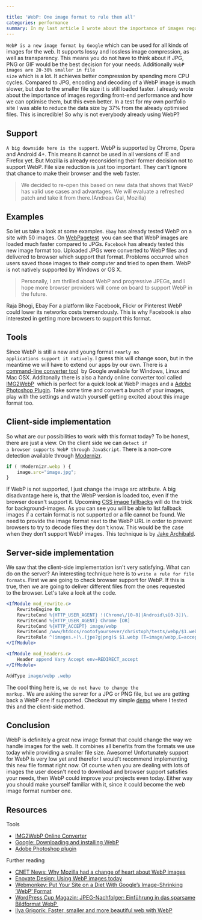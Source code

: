 ```yaml
---

title: 'WebP: One image format to rule them all'
categories: performance
summary: In my last article I wrote about the importance of images regarding performance. Hugo Giraudel pointed out, that I forgot to write about the WebP image format and he was right. So I needed to get myself familiar with this format in order to update my article. It turned it was impossible to summarise this amazing topic in a few sentences. This is why I decided to give WebP the attention it deserves and why I wrote this new little article about it.
---
```


<code>WebP is a new image format by Google</code> which can be used for all kinds of images for the web. It supports lossy and lossless image compression, as well as transparency. This means you do not have to think about if JPG, PNG or GIF would be the best decision for your needs. Additionally <code>WebP images are 20-30% smaller in file size</code> which is a lot. It achieves better compression by spending more CPU cycles. Compared to JPG, encoding and decoding of a WebP image is much slower, but due to the smaller file size it is still loaded faster.
I already wrote about the importance of images regarding front-end performance and how we can optimise them, but this even better. In a test for my own portfolio site I was able to reduce the data size by 37% from the already optimised files. This is incredible!
So why is not everybody already using WebP?
<h2>Support</h2>

<code>A big downside here is the support</code>. WebP is supported by Chrome, Opera and Android 4+. This means it cannot be used in all versions of IE and Firefox yet. But Mozilla is already reconsidering their former decision not to support WebP. File size reduction is just too important. They can't ignore that chance to make their browser and the web faster.
<blockquote>We decided to re-open this based on new data that shows that WebP has valid use cases and advantages. We will evaluate a refreshed patch and take it from there.(Andreas Gal, Mozilla)</blockquote>

<h2>Examples</h2>

So let us take a look at some examples. <code>Ebay</code> has already tested WebP on a site with 50 images. On <a title="WebPagetest Ebay" href="http://www.webpagetest.org/video/compare.php?tests=130125_6N_KZA%2C130125_NH_KZ8&amp;thumbSize=200&amp;ival=100&amp;end=full" target="_blank">WebPagetest</a>  you can see that WebP images are loaded much faster compared to JPGs.
<code>Facebook</code> has already tested this new image format too. Uploaded JPGs were converted to WebP files and delivered to browser which support that format. Problems occurred when users saved those images to their computer and tried to open them. WebP is not natively supported by Windows or OS X.
<blockquote>Personally, I am thrilled about WebP and progressive JPEGs, and I hope more browser providers will come on board to support WebP in the future.</blockquote>
<p class="quote-author">Raja Bhogi, Ebay
For a platform like Facebook, Flickr or Pinterest WebP could lower its networks costs tremendously. This is why Facebook is also interested in getting more browsers to support this format.
<h2>Tools</h2>

Since WebP is still a new and young format <code>nearly no applications support it natively</code>. I guess this will change soon, but in the meantime we will have to extend our apps by our own.
There is a <a title="WebP Command-line converter tool" href="https://developers.google.com/speed/webp/download" target="_blank">command-line converter tool</a>  by Google available for Windows, Linux and Mac OSX. Additonally there is also a handy online converter tool called <a title="WebP online converter" href="http://img2webp.net/" target="_blank">IMG2WebP</a>  which is perfect for a quick look at WebP images and a <a title="WebP Adobe Photoshop plugin" href="http://telegraphics.com.au/sw/product/WebPFormat" target="_blank">Adobe Photoshop Plugin</a>. Take some time and convert a bunch of your images, play with the settings and watch yourself getting excited about this image format too.
<h2>Client-side implementation</h2>

So what are our possibilities to work with this format today?
To be honest, there are just a view. On the client side we can <code>detect if a browser supports WebP through JavaScript</code>. There is a non-core detection available through <a title="Modernizr WebP detection" href="http://modernizr.com/download/#-img_webp" target="_blank">Modernizr</a>.

```javascript
if ( !Modernizr.webp ) {
    image.src="image.jpg";
}
```

If WebP is not supported, I just change the image src attribute. A big disadvantage here is, that the WebP version is loaded too, even if the browser doesn't support it.
Upcoming <a title="W3C image fallbacks" href="http://www.w3.org/TR/css4-images/#image-fallbacks" target="_blank">CSS image fallbacks</a> will do the trick for background-images. As you can see you will be able to list fallback images if a certain format is not supported or a file cannot be found.
We need to provide the image format next to the WebP URL in order to prevent browsers to try to decode files they don't know. This would be the case when they don't support WebP images. This technique is by <a title="Jake Archibald WebP CSS background images" href="http://lists.w3.org/Archives/Public/www-style/2013Feb/0352.html" target="_blank">Jake Archibald</a>.
<h2>Server-side implementation</h2>

We saw that the client-side implementation isn't very satisfying. What can do on the server?
An interesting technique here is to <code>write a rule for file formats</code>. First we are going to check browser support for WebP. If this is true, then we are going to deliver different files from the ones requested to the browser. Let's take a look at the code.

```apache
<IfModule mod_rewrite.c>
    RewriteEngine On
    RewriteCond %{HTTP_USER_AGENT} !(Chrome\/[0-8]|Android\s[0-3])\.
    RewriteCond %{HTTP_USER_AGENT} Chrome [OR]
    RewriteCond %{HTTP_ACCEPT} image/webp
    RewriteCond /www/htdocs/rootofyoursever/christoph/tests/webp/$1.webp -f
    RewriteRule ^(images.+)\.(jpe?g|png)$ $1.webp [T=image/webp,E=accept:1]
</IfModule>

<IfModule mod_headers.c>
    Header append Vary Accept env=REDIRECT_accept
</IfModule>

AddType image/webp .webp
```

The cool thing here is, <code>we do not have to change the markup.</code> We are asking the server for a JPG or PNG file, but we are getting back a WebP one if supported. Checkout my simple <a title="WebP demo" href="http://tests.christoph-rumpel.com/webp/serverside/" target="_blank">demo</a> where I tested this and the client-side method.
<h2>Conclusion</h2>

WebP is definitely a great new image format that could change the way we handle images for the web. It combines all benefits from the formats we use today while providing a smaller file size. Awesome!
Unfortunately support for WebP is very low yet and therefor I would't recommend implementing this new file format right now. Of course when you are dealing with lots of images the user doesn't need to download and browser support satisfies your needs, then WebP could improve your projects even today.
Either way you should make yourself familiar with it, since it could become the web image format number one.
<h2>Resources</h3>
Tools
<ul>
<li><a title="IMG2WebP online converter" href="http://img2webp.net/" target="_blank">IMG2WebP Online Converter</a></li>
<li><a title="Google WebP downloads" href="https://developers.google.com/speed/webp/download" target="_blank">Google: Downloading and installing WebP</a></li>
<li><a title="Adobe Photoshop plugin" href="http://telegraphics.com.au/sw/product/WebPFormat" target="_blank">Adobe Photoshop plugin</a></li>
</ul>
Further reading
<ul>
<li><a title="CNET News WebP" href="http://news.cnet.com/8301-1023_3-57578813-93/why-mozilla-had-a-change-of-heart-about-webp-images/" target="_blank">CNET News: Why Mozilla had a change of heart about WebP images</a></li>
<li><a title="Using WebP images today" href="http://www.enov8.co.uk/web-design-blog/2013/05/29/using-webp-images-today/" target="_blank">Enovate Design: Using WebP images today</a></li>
<li><a title="Webmonkey WebP diet" href="http://www.webmonkey.com/2013/03/put-your-site-on-a-diet-with-googles-image-shrinking-webp-format/" target="_blank">Webmonkey: Put Your Site on a Diet With Google’s Image-Shrinking ‘WebP’ Format</a></li>
<li><a title="Cup Magazin WebP" href="http://cup.wpcoder.de/webp-jpeg-alternative/" target="_blank">WordPress Cup Magazin: JPEG-Nachfolger: Einführung in das sparsame Bildformat WebP </a></li>
<li><a title="Ilya Grigorik WebP" href="http://www.igvita.com/2013/03/07/faster-smaller-and-more-beautiful-web-with-webp/" target="_blank">Ilya Grigorik: Faster, smaller and more beautiful web with WebP</a></li>
</ul>
